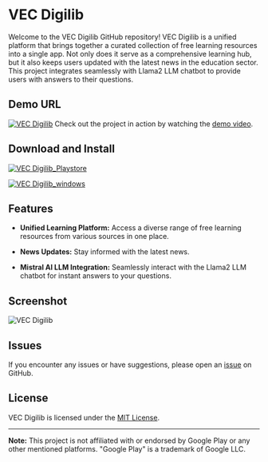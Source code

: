 # VEC Digilib


Welcome to the VEC Digilib GitHub repository! VEC Digilib is a unified platform that brings together a curated collection of free learning resources into a single app. Not only does it serve as a comprehensive learning hub, but it also keeps users updated with the latest news in the education sector. This project integrates seamlessly with Llama2 LLM chatbot to provide users with answers to their questions.

## Demo URL
[![VEC Digilib](https://veclib.lavan.net.in/image/github/3.jpg)](https://www.youtube.com/watch?v=480XAwt7KWo)
Check out the project in action by watching the [demo video](https://youtu.be/480XAwt7KWo).

## Download and Install

 [![VEC Digilib_Playstore](https://veclib.lavan.net.in/image/github/play.jpg)](https://play.google.com/store/apps/details?id=dev.lavan.vecdigilib)
  

[![VEC Digilib_windows](https://veclib.lavan.net.in/image/github/windows.png)](https://github.com/VEC-CSE/v3-web/releases/download/v3/vecdigilibsetupx86.exe)

## Features

- **Unified Learning Platform:** Access a diverse range of free learning resources from various sources in one place.
  
- **News Updates:** Stay informed with the latest news.

- **Mistral AI LLM Integration:** Seamlessly interact with the Llama2 LLM chatbot for instant answers to your questions.

## Screenshot

![VEC Digilib](https://veclib.lavan.net.in/image/github/2.png)



## Issues

If you encounter any issues or have suggestions, please open an [issue](https://github.com/VEC-CSE/v3-web/issues) on GitHub.

## License

VEC Digilib is licensed under the [MIT License](LICENSE).

---

**Note:** This project is not affiliated with or endorsed by Google Play or any other mentioned platforms. "Google Play" is a trademark of Google LLC.
